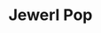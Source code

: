 ---
layout: article
title: "Jewerl Pop"
modified:
categories: blog
excerpt: 
tags: []
image: 
  feature: 
  teaser: Game/Jewerl Pop.png
  thumb:

---
